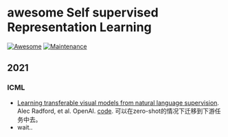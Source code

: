 # awesome Self supervised Representation Learning
[![Awesome](https://cdn.rawgit.com/sindresorhus/awesome/d7305f38d29fed78fa85652e3a63e154dd8e8829/media/badge.svg)](https://github.com/sindresorhus/awesome)
[![Maintenance](https://img.shields.io/badge/Maintained%3F-YES-green.svg)](https://github.com/iCGY96/awesome_OpenSetRecognition_list/graphs/commit-activity)


## 2021
### ICML
+ [Learning transferable visual models from natural language supervision](https://arxiv.org/pdf/2103.00020.pdf). Alec Radford, et al. OpenAI. [code](https://github.com/openai/CLIP).
  可以在zero-shot的情况下迁移到下游任务中去。
+ wait..
